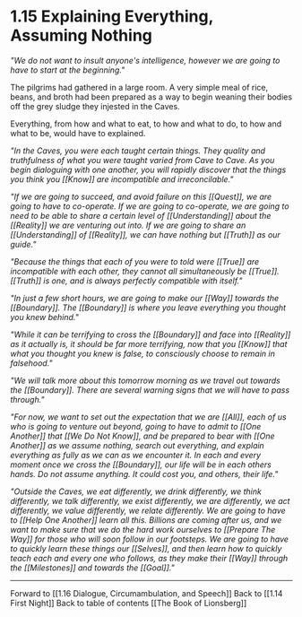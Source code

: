 # 1.15 Explaining Everything, Assuming Nothing
_"We do not want to insult anyone's intelligence, however we are going to have to start at the beginning."_

The pilgrims had gathered in a large room. A very simple meal of rice, beans, and broth had been prepared as a way to begin weaning their bodies off the grey sludge they injested in the Caves. 

Everything, from how and what to eat, to how and what to do, to how and what to be, would have to explained. 

_"In the Caves, you were each taught certain things. They quality and truthfulness of what you were taught varied from Cave to Cave. As you begin dialoguing with one another, you will rapidly discover that the things you think you [[Know]] are incompatible and irreconcilable."_

_"If we are going to succeed, and avoid failure on this [[Quest]], we are going to have to co-operate. If we are going to co-operate, we are going to need to be able to share a certain level of [[Understanding]] about the [[Reality]] we are venturing out into. If we are going to share an [[Understanding]] of [[Reality]], we can have nothing but [[Truth]] as our guide."_

_"Because the things that each of you were to told were [[True]] are incompatible with each other, they cannot all simultaneously be [[True]]. [[Truth]] is one, and is always perfectly compatible with itself."_

_"In just a few short hours, we are going to make our [[Way]] towards the [[Boundary]]. The [[Boundary]] is where you leave everything you thought you knew behind."_

_"While it can be terrifying to cross the [[Boundary]] and face into [[Reality]] as it actually is, it should be far more terrifying, now that you [[Know]] that what you thought you knew is false, to consciously choose to remain in falsehood."_

_"We will talk more about this tomorrow morning as we travel out towards the [[Boundary]]. There are several warning signs that we will have to pass through."_

_"For now, we want to set out the expectation that we are [[All]], each of us who is going to venture out beyond, going to have to admit to [[One Another]] that [[We Do Not Know]], and be prepared to bear with [[One Another]] as we assume nothing, search out everything, and explain everything as fully as we can as we encounter it. In each and every moment once we cross the [[Boundary]], our life will be in each others hands. Do not assume anything. It could cost you, and others, their life."_

_"Outside the Caves, we eat differently, we drink differently, we think differently, we talk differently, we exist differently, we are differently, we act differently, we value differently, we relate differently. We are going to have to [[Help One Another]] learn all this. Billions are coming after us, and we want to make sure that we do the hard work ourselves to [[Prepare The Way]] for those who will soon follow in our footsteps. We are going to have to quickly learn these things our [[Selves]], and then learn how to quickly teach each and every one who follows, as they make their [[Way]] through the [[Milestones]] and towards the [[Goal]]."_


___

Forward to [[1.16 Dialogue, Circumambulation, and Speech]]
Back to [[1.14 First Night]]
Back to table of contents [[The Book of Lionsberg]]
